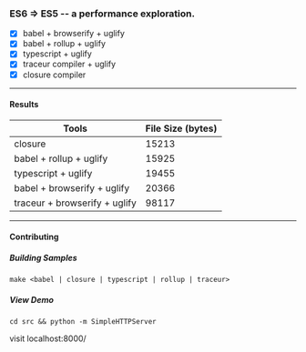 ### ES6 => ES5 -- a performance exploration.

* [x] babel + browserify + uglify
* [x] babel + rollup + uglify
* [x] typescript + uglify
* [x] traceur compiler + uglify
* [x] closure compiler

---------------------------------


#### Results

| Tools                        | File Size (bytes) |
| -----------------------------|-------------------|
| closure                      | 15213             |
| babel + rollup + uglify      | 15925             |
| typescript + uglify          | 19455             |
| babel + browserify + uglify  | 20366             |
| traceur + browserify + uglify| 98117             |


--------------------------------


#### Contributing

##### Building Samples

`make <babel | closure | typescript | rollup | traceur>`

##### View Demo

`cd src && python -m SimpleHTTPServer`

visit localhost:8000/
